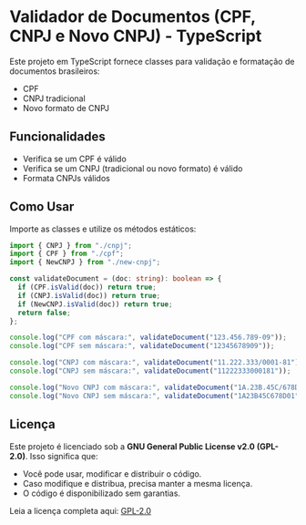 # Validador de Documentos (CPF, CNPJ e Novo CNPJ) - TypeScript

Este projeto em TypeScript fornece classes para validação e formatação de documentos brasileiros:

- CPF
- CNPJ tradicional
- Novo formato de CNPJ

## Funcionalidades

- Verifica se um CPF é válido
- Verifica se um CNPJ (tradicional ou novo formato) é válido
- Formata CNPJs válidos

## Como Usar

Importe as classes e utilize os métodos estáticos:

```ts
import { CNPJ } from "./cnpj";
import { CPF } from "./cpf";
import { NewCNPJ } from "./new-cnpj";

const validateDocument = (doc: string): boolean => {
  if (CPF.isValid(doc)) return true;
  if (CNPJ.isValid(doc)) return true;
  if (NewCNPJ.isValid(doc)) return true;
  return false;
};

console.log("CPF com máscara:", validateDocument("123.456.789-09"));
console.log("CPF sem máscara:", validateDocument("12345678909"));

console.log("CNPJ com máscara:", validateDocument("11.222.333/0001-81"));
console.log("CNPJ sem máscara:", validateDocument("11222333000181"));

console.log("Novo CNPJ com máscara:", validateDocument("1A.23B.45C/678D-01"));
console.log("Novo CNPJ sem máscara:", validateDocument("1A23B45C678D01"));
```

## Licença

Este projeto é licenciado sob a **GNU General Public License v2.0 (GPL-2.0)**. Isso significa que:

- Você pode usar, modificar e distribuir o código.
- Caso modifique e distribua, precisa manter a mesma licença.
- O código é disponibilizado sem garantias.

Leia a licença completa aqui: [GPL-2.0](https://www.gnu.org/licenses/old-licenses/gpl-2.0.html)
